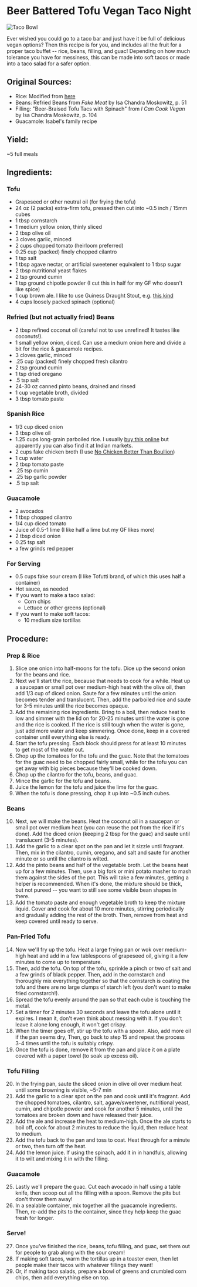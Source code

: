 # Beer Battered Tofu Vegan Taco Night

![Taco Bowl](https://app.box.com/shared/static/jx3r3s1ziwimut95v4jtm0lh5fbm560c.jpg)

Ever wished you could go to a taco bar and just have it be full of delicious vegan options?  Then this recipe is for you, and includes all the fruit for a proper taco buffet -- rice, beans, filling, and guac!  Depending on how much tolerance you have for messiness, this can be made into soft tacos or made into a taco salad for a safer option.

## Original Sources:
- Rice: Modified from [here](https://www.food.com/recipe/easy-mexican-rice-170088#recipe)
- Beans: Refried Beans from _Fake Meat_ by Isa Chandra Moskowitz, p. 51
- Filling: "Beer-Braised Tofu Tacs with Spinach" from _I Can Cook Vegan_ by Isa Chandra Moskowitz, p. 104
- Guacamole: Isabel's family recipe

## Yield:
~5 full meals

## Ingredients:
### Tofu
- Grapeseed or other neutral oil (for frying the tofu)
- 24 oz (2 packs) extra-firm tofu, pressed then cut into ~0.5 inch / 15mm cubes
- 1 tbsp cornstarch
- 1 medium yellow onion, thinly sliced
- 2 tbsp olive oil
- 3 cloves garlic, minced
- 2 cups chopped tomato (heirloom preferred)
- 0.25 cup (packed) finely chopped cilantro
- 1 tsp salt
- 1 tbsp agave nectar, or artificial sweetener equivalent to 1 tbsp sugar
- 2 tbsp nutritional yeast flakes
- 2 tsp ground cumin
- 1 tsp ground chipotle powder (I cut this in half for my GF who doesn't like spice)
- 1 cup brown ale.  I like to use Guiness Draught Stout, e.g. [this kind](https://drizly.com/beer/ale/stout/dry-stout/guinness-draught/p4919)
- 4 cups loosely packed spinach (optional)

### Refried (but not actually fried) Beans
- 2 tbsp refined coconut oil (careful not to use unrefined!  It tastes like coconuts!).
- 1 small yellow onion, diced.  Can use a medium onion here and divide a bit for the rice & guacamole recipes.
- 3 cloves garlic, minced
- .25 cup (packed) finely chopped fresh cilantro
- 2 tsp ground cumin
- 1 tsp dried oregano
- .5 tsp salt
- 24-30 oz canned pinto beans, drained and rinsed
- 1 cup vegetable broth, divided
- 3 tbsp tomato paste

### Spanish Rice
- 1/3 cup diced onion
- 3 tbsp olive oil
- 1.25 cups long-grain parboiled rice.  I usually [buy this online](https://www.amazon.com/Zatarains-Grain-White-Cholesterol-Sodium/dp/B009NY53YC?source=ps-sl-shoppingads-lpcontext&ref_=fplfs&smid=ATVPDKIKX0DER&th=1) but apparently you can also find it at Indian markets.
- 2 cups fake chicken broth (I use [No Chicken Better Than Boullion](https://www.amazon.com/Better-Than-Bouillon-Chicken-Certified/dp/B000N7YKQK))
- 1 cup water
- 2 tbsp tomato paste
- .25 tsp cumin
- .25 tsp garlic powder
- .5 tsp salt

### Guacamole
- 2 avocados
- 1 tbsp chopped cilantro
- 1/4 cup diced tomato
- Juice of 0.5-1 lime (I like half a lime but my GF likes more)
- 2 tbsp diced onion
- 0.25 tsp salt
- a few grinds red pepper

### For Serving
- 0.5 cups fake sour cream (I like Tofutti brand, of which this uses half a container)
- Hot sauce, as needed
- If you want to make a taco salad:
  - Corn chips
  - Lettuce or other greens (optional)
- If you want to make soft tacos:
  - 10 medium size tortillas

## Procedure:

### Prep & Rice
1. Slice one onion into half-moons for the tofu.  Dice up the second onion for the beans and rice.
2. Next we'll start the rice, because that needs to cook for a while.  Heat up a saucepan or small pot over medium-high heat with the olive oil, then add 1/3 cup of diced onion.  Saute for a few minutes until the onion becomes tender and translucent.  Then, add the parboiled rice and saute for 3-5 minutes until the rice becomes opaque.
3. Add the remaining rice ingredients.  Bring to a boil, then reduce heat to low and simmer with the lid on for 20-25 minutes until the water is gone and the rice is cooked.  If the rice is still tough when the water is gone, just add more water and keep simmering.  Once done, keep in a covered container until everything else is ready.
4. Start the tofu pressing.  Each block should press for at least 10 minutes to get most of the water out.
5. Chop up the tomatoes for the tofu and the guac.  Note that the tomatoes for the guac need to be chopped fairly small, while for the tofu you can get away with big pieces because they'll be cooked down.
6. Chop up the cilantro for the tofu, beans, and guac.
7. Mince the garlic for the tofu and beans.
8. Juice the lemon for the tofu and juice the lime for the guac.
9. When the tofu is done pressing, chop it up into ~0.5 inch cubes.

### Beans
10. Next, we will make the beans.  Heat the coconut oil in a saucepan or small pot over medium heat (you can reuse the pot from the rice if it's done).  Add the diced onion (keeping 2 tbsp for the guac) and saute until translucent (3-5 minutes).  
11. Add the garlic to a clear spot on the pan and let it sizzle until fragrant.  Then, mix in the cilantro, cumin, oregano, and salt and saute for another minute or so until the cilantro is wilted.
12. Add the pinto beans and half of the vegetable broth.  Let the beans heat up for a few minutes.  Then, use a big fork or mini potato masher to mash them against the sides of the pot.  This will take a few minutes, getting a helper is recommended.  When it's done, the mixture should be thick, but not pureed -- you want to still see some visible bean shapes in there.
13. Add the tomato paste and enough vegetable broth to keep the mixture liquid.  Cover and cook for about 10 more minutes, stirring periodically and gradually adding the rest of the broth.  Then, remove from heat and keep covered until ready to serve.

### Pan-Fried Tofu
14. Now we'll fry up the tofu. Heat a large frying pan or wok over medium-high heat and add in a few tablespoons of grapeseed oil, giving it a few minutes to come up to temperature.
15. Then, add the tofu.  On top of the tofu, sprinkle a pinch or two of salt and a few grinds of black pepper.  Then, add in the cornstarch and thoroughly mix everything together so that the cornstarch is coating the tofu and there are no large clumps of starch left (you don't want to make fried cornstarch!).
16. Spread the tofu evenly around the pan so that each cube is touching the metal.  
17. Set a timer for 2 minutes 30 seconds and leave the tofu alone until it expires.  I mean it, don't even think about messing with it. If you don't leave it alone long enough, it won't get crispy.
18. When the timer goes off, stir up the tofu with a spoon.  Also, add more oil if the pan seems dry,  Then, go back to step 15 and repeat the process 3-4 times until the tofu is suitably crispy.
19. Once the tofu is done, remove it from the pan and place it on a plate covered with a paper towel (to soak up excess oil).

### Tofu Filling
20. In the frying pan, saute the sliced onion in olive oil over medium heat until some browning is visible, ~5-7 min
21. Add the garlic to a clear spot on the pan and cook until it's fragrant.  Add the chopped tomatoes, cilantro, salt, agave/sweetener, nutritional yeast, cumin, and chipotle powder and cook for another 5 minutes, until the tomatoes are broken down and have released their juice.
22. Add the ale and increase the heat to medium-high.  Once the ale starts to boil off, cook for about 2 minutes to reduce the liquid, then reduce heat to medium.
23. Add the tofu back to the pan and toss to coat.  Heat through for a minute or two, then turn off the heat.
24. Add the lemon juice.  If using the spinach, add it in in handfuls, allowing it to wilt and mixing it in with the filling.

### Guacamole
25. Lastly we'll prepare the guac.  Cut each avocado in half using a table knife, then scoop out all the filling with a spoon.  Remove the pits but don't throw them away!
26. In a sealable container, mix together all the guacamole ingredients.  Then, re-add the pits to the container, since they help keep the guac fresh for longer.

### Serve!
27. Once you've finished the rice, beans, tofu filling, and guac, set them out for people to grab along with the sour cream!
28. If making soft tacos, warm the tortillas up in a toaster oven, then let people make their tacos with whatever fillings they want!
29. Or, if making taco salads, prepare a bowl of greens and crumbled corn chips, then add everything else on top.